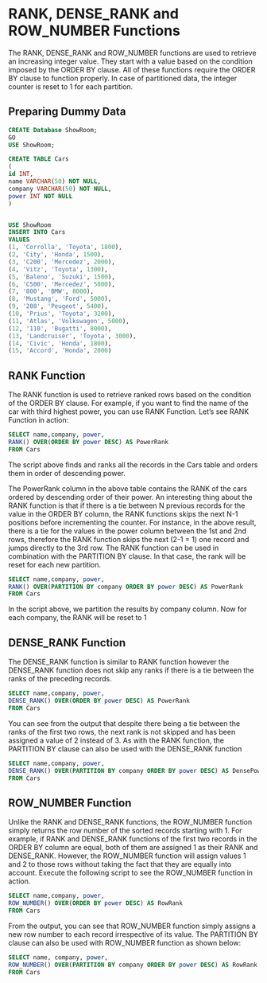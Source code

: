 # RANK, DENSE_RANK and ROW_NUMBER Functions

The RANK, DENSE_RANK and ROW_NUMBER functions are used to retrieve an increasing integer value. They start with a value based on the condition imposed by the ORDER BY clause. All of these functions require the ORDER BY clause to function properly. In case of partitioned data, the integer counter is reset to 1 for each partition.

## Preparing Dummy Data

```SQL
CREATE Database ShowRoom;
GO
USE ShowRoom;

CREATE TABLE Cars
(
id INT,
name VARCHAR(50) NOT NULL,
company VARCHAR(50) NOT NULL,
power INT NOT NULL
)


USE ShowRoom
INSERT INTO Cars
VALUES
(1, 'Corrolla', 'Toyota', 1800),
(2, 'City', 'Honda', 1500),
(3, 'C200', 'Mercedez', 2000),
(4, 'Vitz', 'Toyota', 1300),
(5, 'Baleno', 'Suzuki', 1500),
(6, 'C500', 'Mercedez', 5000),
(7, '800', 'BMW', 8000),
(8, 'Mustang', 'Ford', 5000),
(9, '208', 'Peugeot', 5400),
(10, 'Prius', 'Toyota', 3200),
(11, 'Atlas', 'Volkswagen', 5000),
(12, '110', 'Bugatti', 8000),
(13, 'Landcruiser', 'Toyota', 3000),
(14, 'Civic', 'Honda', 1800),
(15, 'Accord', 'Honda', 2000)
```

## RANK Function

The RANK function is used to retrieve ranked rows based on the condition of the ORDER BY clause. For example, if you want to find the name of the car with third highest power, you can use RANK Function.
Let’s see RANK Function in action:

```SQL
SELECT name,company, power,
RANK() OVER(ORDER BY power DESC) AS PowerRank
FROM Cars
```

The script above finds and ranks all the records in the Cars table and orders them in order of descending power.

The PowerRank column in the above table contains the RANK of the cars ordered by descending order of their power. An interesting thing about the RANK function is that if there is a tie between N previous records for the value in the ORDER BY column, the RANK functions skips the next N-1 positions before incrementing the counter. For instance, in the above result, there is a tie for the values in the power column between the 1st and 2nd rows, therefore the RANK function skips the next (2-1 = 1) one record and jumps directly to the 3rd row.
The RANK function can be used in combination with the PARTITION BY clause. In that case, the rank will be reset for each new partition.

```SQL
SELECT name,company, power,
RANK() OVER(PARTITION BY company ORDER BY power DESC) AS PowerRank
FROM Cars
```

In the script above, we partition the results by company column. Now for each company, the RANK will be reset to 1

## DENSE_RANK Function

The DENSE_RANK function is similar to RANK function however the DENSE_RANK function does not skip any ranks if there is a tie between the ranks of the preceding records.

```SQL
SELECT name,company, power,
DENSE_RANK() OVER(ORDER BY power DESC) AS PowerRank
FROM Cars
```

You can see from the output that despite there being a tie between the ranks of the first two rows, the next rank is not skipped and has been assigned a value of 2 instead of 3. As with the RANK function, the PARTITION BY clause can also be used with the DENSE_RANK function

```SQL
SELECT name,company, power,
DENSE_RANK() OVER(PARTITION BY company ORDER BY power DESC) AS DensePowerRank
FROM Cars
```

## ROW_NUMBER Function

Unlike the RANK and DENSE_RANK functions, the ROW_NUMBER function simply returns the row number of the sorted records starting with 1. For example, if RANK and DENSE_RANK functions of the first two records in the ORDER BY column are equal, both of them are assigned 1 as their RANK and DENSE_RANK. However, the ROW_NUMBER function will assign values 1 and 2 to those rows without taking the fact that they are equally into account. Execute the following script to see the ROW_NUMBER function in action.

```SQL
SELECT name,company, power,
ROW_NUMBER() OVER(ORDER BY power DESC) AS RowRank
FROM Cars
```

From the output, you can see that ROW_NUMBER function simply assigns a new row number to each record irrespective of its value.
The PARTITION BY clause can also be used with ROW_NUMBER function as shown below:

```SQL
SELECT name, company, power,
ROW_NUMBER() OVER(PARTITION BY company ORDER BY power DESC) AS RowRank
FROM Cars
```